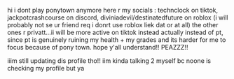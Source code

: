 hi i dont play ponytown anymore here r my socials : technclock on tiktok, jackpotcrashcourse on discord, diviniadevil/destinatedfuture on roblox (i will probably not se ur friend req i donrt use roblox liek dat or at all) the other ones r privatt...ii will be more active on tiktok instead actually instead of pt, since pt is genuinely ruining my health + my grades and its harder for me to focus because of pony town. hope y'all understand!! PEAZZZ!!

iiim still updating dis profile tho!! iim kinda talking 2 myself bc noone is checking my profile but ya
